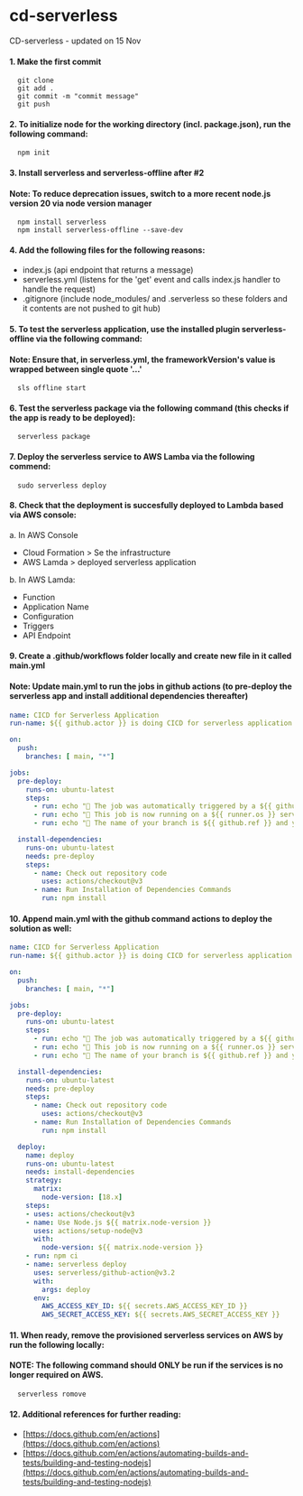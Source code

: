 # cd-serverless
CD-serverless - updated on 15 Nov


#### 1. Make the first commit 
```shell
  git clone
  git add .
  git commit -m "commit message"
  git push
```
#### 2. To initialize node for the working directory (incl. package.json), run the following command:
```shell
  npm init
```
#### 3. Install serverless and serverless-offline after #2
#### Note: To reduce deprecation issues, switch to a more recent node.js version 20 via node version manager
```shell
  npm install serverless
  npm install serverless-offline --save-dev
```
#### 4. Add the following files for the following reasons:
- index.js (api endpoint that returns a message)
- serverless.yml (listens for the 'get' event and calls index.js handler to handle the request)
- .gitignore (include node_modules/ and .serverless so these folders and it contents are not pushed to git hub)

#### 5. To test the serverless application, use the installed plugin serverless-offline via the following command:
#### Note: Ensure that, in serverless.yml, the frameworkVersion's value is wrapped between single quote '...'
```shell
  sls offline start
```
#### 6. Test the serverless package via the following command (this checks if the app is ready to be deployed):
```shell
  serverless package
```
#### 7. Deploy the serverless service to AWS Lamba via the following commend:
```shell
  sudo serverless deploy
```
#### 8. Check that the deployment is succesfully deployed to Lambda based via AWS console:
a. In AWS Console
- Cloud Formation > Se the infrastructure
- AWS Lamda > deployed serverless application

b. In AWS Lamda:
- Function
- Application Name
- Configuration
- Triggers
- API Endpoint
#### 9. Create a .github/workflows folder locally and create new file in it called **main.yml**
#### Note: Update main.yml to run the jobs in github actions (to pre-deploy the serverless app and install additional dependencies thereafter)
```yml
name: CICD for Serverless Application
run-name: ${{ github.actor }} is doing CICD for serverless application

on:
  push:
    branches: [ main, "*"]

jobs:
  pre-deploy:
    runs-on: ubuntu-latest
    steps:
      - run: echo "🎉 The job was automatically triggered by a ${{ github.event_name }} event"
      - run: echo "🐧 This job is now running on a ${{ runner.os }} server hosted by GitHub!"
      - run: echo "🔎 The name of your branch is ${{ github.ref }} and your repository is ${{ github.repository }}."

  install-dependencies:
    runs-on: ubuntu-latest
    needs: pre-deploy
    steps:
      - name: Check out repository code
        uses: actions/checkout@v3
      - name: Run Installation of Dependencies Commands
        run: npm install
```
#### 10. Append main.yml with the github command actions to deploy the solution as well:
```yml
name: CICD for Serverless Application
run-name: ${{ github.actor }} is doing CICD for serverless application

on:
  push:
    branches: [ main, "*"]

jobs:
  pre-deploy:
    runs-on: ubuntu-latest
    steps:
      - run: echo "🎉 The job was automatically triggered by a ${{ github.event_name }} event"
      - run: echo "🐧 This job is now running on a ${{ runner.os }} server hosted by GitHub!"
      - run: echo "🔎 The name of your branch is ${{ github.ref }} and your repository is ${{ github.repository }}."

  install-dependencies:
    runs-on: ubuntu-latest
    needs: pre-deploy
    steps:
      - name: Check out repository code
        uses: actions/checkout@v3
      - name: Run Installation of Dependencies Commands
        run: npm install

  deploy:
    name: deploy
    runs-on: ubuntu-latest
    needs: install-dependencies
    strategy:
      matrix:
        node-version: [18.x]
    steps:
    - uses: actions/checkout@v3
    - name: Use Node.js ${{ matrix.node-version }}
      uses: actions/setup-node@v3
      with:
        node-version: ${{ matrix.node-version }}
    - run: npm ci
    - name: serverless deploy
      uses: serverless/github-action@v3.2
      with:
        args: deploy
      env:
        AWS_ACCESS_KEY_ID: ${{ secrets.AWS_ACCESS_KEY_ID }}
        AWS_SECRET_ACCESS_KEY: ${{ secrets.AWS_SECRET_ACCESS_KEY }}
```
#### 11. When ready, remove the provisioned serverless services on AWS by run the following locally: 
#### NOTE: The following command should ONLY be run if the services is no longer required on AWS.
```shell
  serverless romove
```
#### 12. Additional references for further reading:

- [https://docs.github.com/en/actions](https://docs.github.com/en/actions)
- [https://docs.github.com/en/actions/automating-builds-and-tests/building-and-testing-nodejs](https://docs.github.com/en/actions/automating-builds-and-tests/building-and-testing-nodejs)


